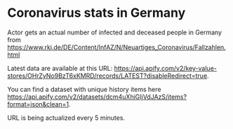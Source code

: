 # Coronavirus stats in Germany
Actor gets an actual number of infected and deceased people in Germany from https://www.rki.de/DE/Content/InfAZ/N/Neuartiges_Coronavirus/Fallzahlen.html

Latest data are available at this URL: https://api.apify.com/v2/key-value-stores/OHrZyNo9BzT6xKMRD/records/LATEST?disableRedirect=true.

You can find a dataset with unique history items here https://api.apify.com/v2/datasets/dcm4uXhiGIjVdJAzS/items?format=json&clean=1.

URL is being actualized every 5 minutes.
